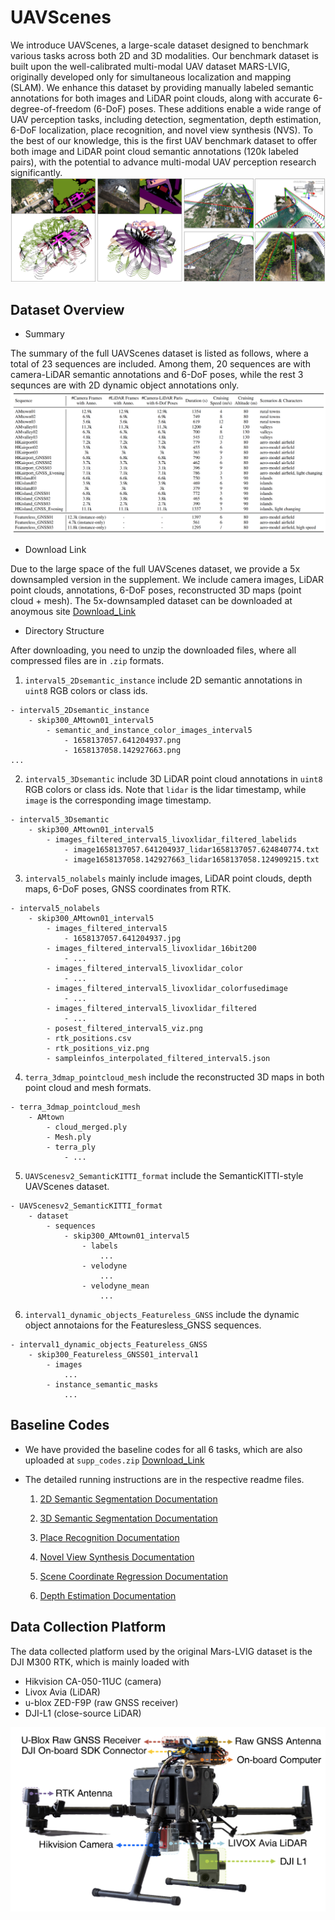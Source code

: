 

# UAVScenes 
We introduce UAVScenes, a large-scale dataset designed to benchmark various tasks across both 2D and 3D modalities.
Our benchmark dataset is built upon the well-calibrated multi-modal UAV dataset MARS-LVIG, originally developed only for simultaneous localization and mapping (SLAM). We enhance this dataset by providing manually labeled semantic annotations for both images and LiDAR point clouds, along with accurate 6-degree-of-freedom (6-DoF) poses. These additions enable a wide range of UAV perception tasks, including detection, segmentation, depth estimation, 6-DoF localization, place recognition, and novel view synthesis (NVS). To the best of our knowledge, this is the first UAV benchmark dataset to offer both image and LiDAR point cloud semantic annotations (120k labeled pairs), with the potential to advance multi-modal UAV perception research significantly. 
![Demo](./pics/supp_demo.png)



## Dataset Overview

- Summary

The summary of the full UAVScenes dataset is listed as follows, where a total of 23 sequences are included. Among them, 20 sequences are with camera-LiDAR semantic annotations and 6-DoF poses, while the rest 3 sequnces are with 2D dynamic object annotations only.
![Dataset Table](./pics/summary.png)


- Download Link

Due to the large space of the full UAVScenes dataset, we provide a 5x downsampled version in the supplement. We include camera images, LiDAR point clouds, annotations, 6-DoF poses, reconstructed 3D maps (point cloud + mesh).
The 5x-downsampled dataset can be downloaded at 
anoymous site [Download_Link](https://suppsupp321-my.sharepoint.com/:f:/g/personal/suppsupp321_suppsupp321_onmicrosoft_com/EseMuoSqW9lMj2lbH2OEl9MBbeuj5D-XUy6IJSxlps-aVQ?e=ZHazLK)



- Directory Structure

After downloading, you need to unzip the downloaded files, where all compressed files are in `.zip` formats.

1. `interval5_2Dsemantic_instance` include 2D semantic annotations in `uint8` RGB colors or class ids.
```
- interval5_2Dsemantic_instance
    - skip300_AMtown01_interval5
        - semantic_and_instance_color_images_interval5
            - 1658137057.641204937.png
            - 1658137058.142927663.png
...
```

2. `interval5_3Dsemantic` include 3D LiDAR point cloud annotations in `uint8` RGB colors or class ids. Note that `lidar` is the lidar timestamp, while `image` is the corresponding image timestamp. 
```
- interval5_3Dsemantic
    - skip300_AMtown01_interval5
        - images_filtered_interval5_livoxlidar_filtered_labelids
            - image1658137057.641204937_lidar1658137057.624840774.txt
            - image1658137058.142927663_lidar1658137058.124909215.txt
```

3. `interval5_nolabels` mainly include images, LiDAR point clouds, depth maps, 6-DoF poses, GNSS coordinates from RTK.
```
- interval5_nolabels
    - skip300_AMtown01_interval5
        - images_filtered_interval5
            - 1658137057.641204937.jpg
        - images_filtered_interval5_livoxlidar_16bit200
            - ...
        - images_filtered_interval5_livoxlidar_color
            - ...
        - images_filtered_interval5_livoxlidar_colorfusedimage
            - ...
        - images_filtered_interval5_livoxlidar_filtered
            - ...
        - posest_filtered_interval5_viz.png
        - rtk_positions.csv
        - rtk_positions_viz.png
        - sampleinfos_interpolated_filtered_interval5.json
```

4. `terra_3dmap_pointcloud_mesh` include the reconstructed 3D maps in both point cloud and mesh formats.
```
- terra_3dmap_pointcloud_mesh
    - AMtown
        - cloud_merged.ply
        - Mesh.ply
        - terra_ply
            - ...
```

5. `UAVScenesv2_SemanticKITTI_format` include the SemanticKITTI-style UAVScenes dataset.
```
- UAVScenesv2_SemanticKITTI_format
    - dataset 
        - sequences
            - skip300_AMtown01_interval5
                - labels
                    ...
                - velodyne
                    ...
                - velodyne_mean
                    ...
``` 

6. `interval1_dynamic_objects_Featureless_GNSS` include the dynamic object annotaions for the Featuresless_GNSS sequences.
```
- interval1_dynamic_objects_Featureless_GNSS
    - skip300_Featureless_GNSS01_interval1
        - images
            ...
        - instance_semantic_masks
            ...
```

## Baseline Codes
- We have provided the baseline codes for all 6 tasks, which are also uploaded at `supp_codes.zip` [Download_Link](https://suppsupp321-my.sharepoint.com/:f:/g/personal/suppsupp321_suppsupp321_onmicrosoft_com/EseMuoSqW9lMj2lbH2OEl9MBbeuj5D-XUy6IJSxlps-aVQ?e=ZHazLK)

- The detailed running instructions are in the respective readme files. 
    1. [2D Semantic Segmentation Documentation](./README1_2DSemantic.md)

    2. [3D Semantic Segmentation Documentation](./README2_3DSemantic.md)

    3. [Place Recognition Documentation](./README3_PlaceRecognition.md)

    4. [Novel View Synthesis Documentation](./README4_NovelViewSynthesis.md)

    5. [Scene Coordinate Regression Documentation](./README5_SceneCoordinateRegression.md)

    6. [Depth Estimation Documentation](./README6_DepthEstimation.md)


## Data Collection Platform

The data collected platform used by the original Mars-LVIG dataset is the DJI M300 RTK, which is mainly loaded with
- Hikvision CA-050-11UC (camera)
- Livox Avia (LiDAR)
- u-blox ZED-F9P (raw GNSS receiver)
- DJI-L1 (close-source LiDAR)

![Dataset Table](./pics/dji_m300.png)
<!-- <img src="./pics/dji_m300.png" alt="DJI_M300" width="500"> -->
